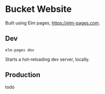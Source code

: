 # Bucket Website

Built using Elm pages, <https://elm-pages.com>.

## Dev

```
elm-pages dev
```

Starts a hot-reloading dev server, locally.

## Production

todo
